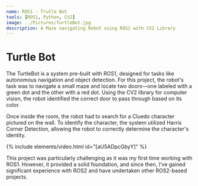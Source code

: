 ```yaml
---
name: ROS1 - Trutle Bot
tools: [ROS1, Python, CV2]
image: ../Pictures/TurtleBot.jpg
description: A Maze navigating Robot using ROS1 with CV2 Library
---
```


# Turtle Bot

The TurtleBot is a system pre-built with ROS1, designed for tasks like autonomous navigation and object detection. For this project, the robot's task was to navigate a small maze and locate two doors—one labeled with a green dot and the other with a red dot. Using the CV2 library for computer vision, the robot identified the correct door to pass through based on its color.

Once inside the room, the robot had to search for a Cluedo character pictured on the wall. To identify the character, the system utilized Harris Corner Detection, allowing the robot to correctly determine the character's identity.

{% include elements/video.html id="[aU5ADpcGbyY]" %}

This project was particularly challenging as it was my first time working with ROS1. However, it provided a solid foundation, and since then, I’ve gained significant experience with ROS2 and have undertaken other ROS2-based projects.
